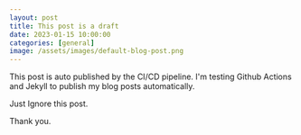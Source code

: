 ```yaml
---
layout: post
title: This post is a draft
date: 2023-01-15 10:00:00
categories: [general]
image: /assets/images/default-blog-post.png
---
```


This post is auto published by the CI/CD pipeline. I'm testing Github Actions and Jekyll to publish my blog posts automatically.

Just Ignore this post.

Thank you.
